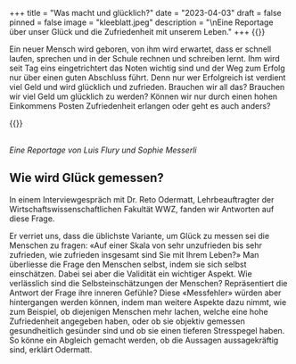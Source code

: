 +++
title = "Was macht und glücklich?"
date = "2023-04-03"
draft = false
pinned = false
image = "kleeblatt.jpeg"
description = "\nEine Reportage über unser Glück und die Zufriedenheit mit unserem Leben."
+++
{{<lead>}}

Ein neuer Mensch wird geboren, von ihm wird erwartet, dass er schnell laufen, sprechen und in der Schule rechnen und schreiben lernt. Ihm wird seit Tag eins eingetrichtert das Noten wichtig sind und der Weg zum Erfolg nur über einen guten Abschluss führt. Denn nur wer Erfolgreich ist verdient viel Geld und wird glücklich und zufrieden. Brauchen wir all das? Brauchen wir viel Geld um glücklich zu werden? Können wir nur durch einen hohen Einkommens Posten Zufriedenheit erlangen oder geht es auch anders?

{{</lead>}}

\
*Eine Reportage von Luis Flury und Sophie Messerli*

## Wie wird Glück gemessen?

In einem Interviewgespräch mit Dr. Reto Odermatt, Lehrbeauftragter der Wirtschaftswissenschaftlichen Fakultät WWZ, fanden wir Antworten auf diese Frage. 

Er verriet uns, dass die üblichste Variante, um Glück zu messen sei die Menschen zu fragen: «Auf einer Skala von sehr unzufrieden bis sehr zufrieden, wie zufrieden insgesamt sind Sie mit Ihrem Leben?» Man überliesse die Frage den Menschen selbst, indem sie sich selbst einschätzen. Dabei sei aber die Validität ein wichtiger Aspekt. Wie verlässlich sind die Selbsteinschätzungen der Menschen? Repräsentiert die Antwort der Frage ihre inneren Gefühle? Diese «Messfehler» würden aber hintergangen werden können, indem man weitere Aspekte dazu nimmt, wie zum Beispiel, ob diejenigen Menschen mehr lachen, welche eine hohe Zufriedenheit angegeben haben, oder ob sie objektiv gemessen gesundheitlich gesünder sind und ob sie einen tieferen Stresspegel haben. So könne ein Abgleich gemacht werden, ob die Aussagen aussagekräftig sind, erklärt Odermatt.